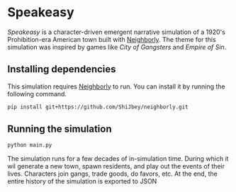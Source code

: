 # Speakeasy

*Speakeasy* is a character-driven emergent narrative simulation of a 1920's Prohibition-era American
town built with [Neighborly](https://github.com/ShiJbey/neighborly). The theme for this simulation
was inspired by games like *City of Gangsters* and *Empire of Sin*.

## Installing dependencies

This simulation requires [Neighborly](https://github.com/ShiJbey/neighborly) to run. You can install
it by running the following command.

```bash
pip install git+https://github.com/ShiJbey/neighborly.git
```

## Running the simulation

```bash
python main.py
```

The simulation runs for a few decades of in-simulation time. During which it wil generate a new
town, spawn residents, and play out the events of their lives. Characters join gangs, trade goods,
do favors, etc. At the end, the entire history of the simulation is exported to JSON
